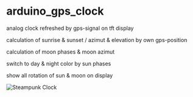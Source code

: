 # arduino_gps_clock

analog clock refreshed by gps-signal on tft display

calculation of sunrise & sunset / azimut & elevation by own gps-position

calculation of moon phases & moon azimut

switch to day & night color by sun phases

show all rotation of sun & moon on display

![Steampunk Clock](https://github.com/mobifu1/arduino_gps_clock/blob/master/steampunk%20clock-1.jpg "Steampunk Clock")
